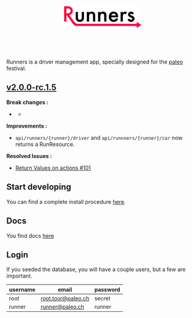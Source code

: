 <div align="center" style="margin-bottom:60px;">
  <img src ="public/img/logo.svg" width="40%"/><br><br>
</div>

Runners is a driver management app, specially designed for the [paleo](http://yeah.paleo.ch/) festival.

## [v2.0.0-rc.1.5](https://github.com/CPNV-ES/Runners-Laravel/releases/tag/v2.0.0-rc.1.5)

**Break changes :**
* -

**Improvements :**
* `api/runners/{runner}/driver` and `api/runnners/{runner}/car` now returns a RunResource.

**Resolved Issues :**
* [Return Values on actions #101](https://github.com/CPNV-ES/Runners-Laravel/issues/101)

## Start developing

You can find a complete install procedure [here](docs/install/1_requirements.md).

## Docs

You find docs [here](docs/README.md)

## Login

If you seeded the database, you will have a couple users, but a few are important.

| username | email               | password |
|----------|---------------------|----------|
| root     | root.toor@paleo.ch  | secret   |
| runner   | runner@paleo.ch     | runner   |
